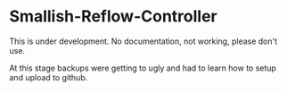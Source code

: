 # Smallish-Reflow-Controller

This is under development. No documentation, not working, please don't use.

At this stage backups were getting to ugly and had to learn how to setup and upload to github.  


